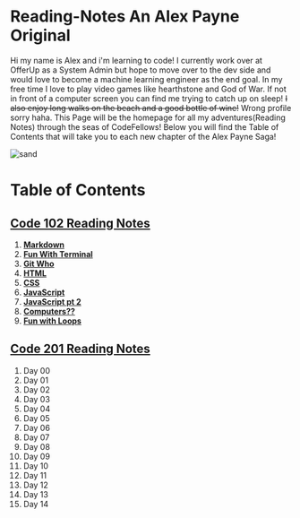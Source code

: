 # **Reading-Notes** An Alex Payne Original 

Hi my name is Alex and i'm learning to code! I currently work over at OfferUp as a System Admin but hope to move over to the dev side and would love to become a machine learning engineer as the end goal. In my free time I love to play video games like hearthstone and God of War. If not in front of a computer screen you can find me trying to catch up on sleep! ~~I also enjoy long walks on the beach and a good bottle of wine!~~ Wrong profile sorry haha. This Page will be the homepage for all my adventures(Reading Notes\) through the seas of CodeFellows! Below you will find the Table of Contents that will take you to each new chapter of the Alex Payne Saga! 


![sand](https://user-images.githubusercontent.com/81712870/114113655-04eaa380-9894-11eb-96e0-be4bc596e323.jpg)


# **Table of Contents**
## [**Code 102 Reading Notes**](102homepage.md)
  1. [**Markdown**](Markdown.md)  
  2. [**Fun With Terminal**](Terminal.md)
  3. [**Git Who**](Git.md)
  4. [**HTML**](HTML.md)
  5. [**CSS**](css.md)
  6. [**JavaScript**](javascript.md)
  7. [**JavaScript pt 2**](yonkojavascript.md)
  8. [**Computers??**](howcomputerwork.md)
  9. [**Fun with Loops**](yonkojavascript3.md)  
 
## [**Code 201 Reading Notes**](201homepage.md)
  1. Day 00
  2. Day 01
  3. Day 02
  4. Day 03
  5. Day 04
  6. Day 05
  7. Day 06
  8. Day 07
  9. Day 08
  10. Day 09
  11. Day 10
  12. Day 11
  13. Day 12
  14. Day 13
  15. Day 14
<!-- DrP E-Sign Up, Up, Down, Down, Left, Right, Left, Right, B, A, Start -->